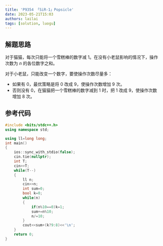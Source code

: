 ```yaml
---
title: 'P9354 「SiR-1」Popsicle'
date: 2023-05-21T15:03
authors: lailai
tags: [solution, luogu]
---
```


<Solution pid="P9354" aid="qxt723i9" />

<!-- truncate -->

## 解题思路

对于猫猫，每次只能将一个雪糕棒的数字减 $1$。在没有小老鼠影响的情况下，操作次数为 $n$ 的各位数字之和。

对于小老鼠，只能改变一个数字，要使操作次数尽量多：

- 如果有 $0$，最优策略是将 $0$ 改成 $9$，使操作次数增加 $9$ 次。
- 否则没有 $0$，在猫猫把一个雪糕棒的数字减到 $1$ 时，把 $1$ 改成 $9$，使操作次数增加 $8$ 次。

## 参考代码

```cpp
#include <bits/stdc++.h>
using namespace std;

using ll=long long;
int main()
{
	ios::sync_with_stdio(false);
	cin.tie(nullptr);
	int T;
	cin>>T;
	while(T--)
	{
		ll n;
		cin>>n;
		int sum=0;
		bool k=0;
		while(n)
		{
			if(n%10==0)k=1;
			sum+=n%10;
			n/=10;
		}
		cout<<sum+(k?9:8)<<'\n';
	}
	return 0;
}
```
